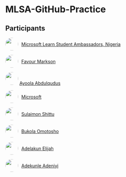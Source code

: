 # MLSA-GitHub-Practice

## Participants

<p style="display: flex; align-items:center; gap:10px;">
  <img src="https://github.com/mlsanigeria.png" width="40px" height="40px" style="border-radius:50%"  />
  <a href="https://github.com/mlsanigeria">Microsoft Learn Student Ambassadors, Nigeria</a>
</p>

<p style="display: flex; align-items:center; gap:10px;">
  <img src="https://github.com/markson17.png" width="40px" height="40px" style="border-radius:50%"  />
  <a href="https://github.com/markson17">Favour Markson</a>
</p>

<p>
  <img src="https://github.com/qudusayo.png" width="40px" height="40px" style="border-radius:50%"  />
  <a href="https://github.com/qudusayo">Ayoola Abdulqudus</a>
</p>

<p style="display: flex; align-items:center; gap:10px;">
  <img src="https://github.com/microsoft.png" width="40px" height="40px" style="border-radius:50%"  />
  <a href="https://github.com/microsoft">Microsoft</a>
</p>

<p style="display: flex; align-items:center; gap:10px;">
  <img src="https://github.com/SulaimonShittu.png" width="40px" height="40px" style="border-radius:50%"  />
  <a href="https://github.com/SulaimonShittu">Sulaimon Shittu</a>
</p>

<p style="display: flex; align-items:center; gap:10px;">
  <img src="https://github.com/Bukola0205.png" width="40px" height="40px" style="border-radius:50%"  />
  <a href="https://github.com/Bukola0205">Bukola Omotosho</a>
</p>

<p style="display: flex; align-items:center; gap:10px;">
  <img src="https://github.com/kennykage101.png" width="40px" height="40px" style="border-radius:50%"  />
  <a href="https://github.com/kennykage101">Adelakun Elijah</a>
</p>

<p style="display: flex; align-items:center; gap:10px;">
  <img src="https://github.com/adekniyi.png" width="40px" height="40px" style="border-radius:50%"  />
  <a href="https://github.com/adekniyi">Adekunle Adeniyi</a>
</p>


